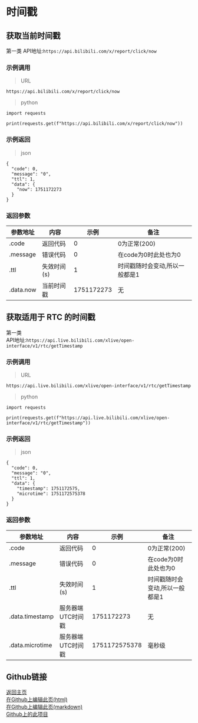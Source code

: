 # 时间戳
## 获取当前时间戳
第一类
API地址:`https://api.bilibili.com/x/report/click/now`

### 示例调用  
>URL


```
https://api.bilibili.com/x/report/click/now
```  
>python


```
import requests

print(requests.get(f"https://api.bilibili.com/x/report/click/now"))
```

### 示例返回  
>json


```
{
  "code": 0,
  "message": "0",
  "ttl": 1,
  "data": {
    "now": 1751172273
  }
}
```

### 返回参数
| 参数地址  |  内容 |  示例 |  备注 |  
| ------------ | ---------------- | ------------ | ------------ |   
| .code  | 返回代码  | 0  |  0为正常(200) |  
|  .message | 错误代码  | 0  | 在code为0时此处也为0  |  
|  .ttl |  失效时间(s) | 1  | 时间戳随时会变动,所以一般都是1  |  
| .data.now  | 当前时间戳  | 1751172273 |  无 |  
## 获取适用于 RTC 的时间戳
第一类  
API地址:`https://api.live.bilibili.com/xlive/open-interface/v1/rtc/getTimestamp`

### 示例调用  
>URL


```
https://api.live.bilibili.com/xlive/open-interface/v1/rtc/getTimestamp
```  
>python


```
import requests

print(requests.get(f"https://api.live.bilibili.com/xlive/open-interface/v1/rtc/getTimestamp"))
```
### 示例返回  
>json


```
{
  "code": 0,
  "message": "0",
  "ttl": 1,
  "data": {
    "timestamp": 1751172575,
    "microtime": 1751172575378
  }
}
```

### 返回参数
| 参数地址  |  内容 |  示例 |  备注 |  
| ------------ | ---------------- | ------------ | ------------ |   
| .code  | 返回代码  | 0  |  0为正常(200) |  
|  .message | 错误代码  | 0  | 在code为0时此处也为0  |  
|  .ttl |  失效时间(s) | 1  | 时间戳随时会变动,所以一般都是1  |  
| .data.timestamp  | 服务器端UTC时间戳  | 1751172273 |  无 |  
| .data.microtime  | 服务器端UTC时间戳  | 1751172575378 |  毫秒级 |  

## Github链接
[返回主页](https://qiufengcute.github.io/unofficial-bilibili-apis-docs/)  
[在Github上编辑此页(html)](https://github.com/qiufengcute/unofficial-bilibili-apis-docs/edit/main/docs/html/timestamp.html)  
[在Github上编辑此页(markdown)](https://github.com/qiufengcute/unofficial-bilibili-apis-docs/edit/main/docs/markdown/timestamp.md)  
[Github上的此项目](https://github.com/qiufengcute/unofficial-bilibili-apis-docs/)

